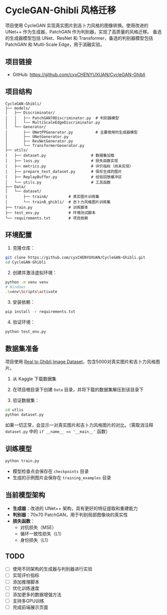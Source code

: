# CycleGAN-Ghibli 风格迁移

项目使用 CycleGAN 实现真实图片到吉卜力风格的图像转换。使用改进的 UNet++ 作为生成器，PatchGAN 作为判别器，实现了高质量的风格迁移。
备选的生成器模型包括 UNet、ResNet 和 Transformer，备选的判别器模型包括 PatchGAN 和 Multi-Scale Edge，用于消融实验。

## 项目链接
- GitHub: https://github.com/cyxCHENYUXUAN/CycleGAN-Ghibli

## 项目结构

```
CycleGAN-Ghibli/
├── models/
│   ├── Discriminator/
│   │   ├── PatchGAN70Discriminator.py  # 判别器模型
│   │   └── MultiScaleEdgeDiscriminator.py
│   └── Generator/
│       ├── UNetPPGenerator.py          # 主要使用的生成器模型
│       ├── UNetGenerator.py
│       ├── ResNetGenerator.py
│       └── TransformerGenerator.py
├── utils/
│   ├── dataset.py                    # 数据集加载
│   ├── loss.py                       # 损失函数实现
|   ├── metrics.py                    # 评价指标（尚未实现）
|   ├── prepare_test_dataset.py       # 保存生成的图片
│   ├── ReplayBuffer.py               # 经验回放缓冲区
│   └── utils.py                      # 工具函数
├── Data/
│   └── dataset/
│       ├── trainA/         # 真实图片训练集
│       └── trainB_ghibli/  # 吉卜力风格图片训练集
├── train.py                # 训练脚本
├── test_env.py             # 环境测试脚本
└── requirements.txt        # 项目依赖
```

## 环境配置

1. 克隆仓库：
```bash
git clone https://github.com/cyxCHENYUXUAN/CycleGAN-Ghibli.git
cd CycleGAN-Ghibli
```

2. 创建并激活虚拟环境：
```bash
python -m venv venv
# Windows
.\venv\Scripts\activate
```

3. 安装依赖：
```bash
pip install -r requirements.txt
```

4. 验证环境：
```bash
python test_env.py
```

## 数据集准备

项目使用 [Real to Ghibli Image Dataset](https://www.kaggle.com/datasets/shubham1921/real-to-ghibli-image-dataset-5k-paired-images)，包含5000对真实图片和吉卜力风格图片。

1. 从 Kaggle 下载数据集
2. 在项目根目录下创建 `Data` 目录，并将下载的数据集解压到该目录下

3. 验证数据集：
```bash
cd utlis
python dataset.py
```
如果一切正常，会显示一对真实图片和吉卜力风格图片的对比。（需取消注释 `dataset.py` 中的 `if __name__ == '__main__'` 函数）

## 训练模型

```bash
python train.py
```

- 模型检查点会保存在 `checkpoints` 目录
- 生成的示例图片会保存在 `training_examples` 目录

## 当前模型架构

- **生成器**：改进的 UNet++ 架构，具有更好的特征提取和重建能力
- **判别器**：70x70 PatchGAN，用于判别局部图像块的真实性
- **损失函数**：
  - 对抗损失（MSE）
  - 循环一致性损失（L1）
  - 身份损失（L1）

## TODO

- [ ] 使用不同架构的生成器与判别器进行实验
- [ ] 实现评价指标
- [ ] 添加推理脚本
- [ ] 优化训练速度
- [ ] 添加更多的数据增强方法
- [ ] 支持多GPU训练
- [ ] 完成前端展示页面
